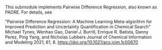 This submodule implements Pairwise Difference Regression, also known
as PADRE. For details, see 


"Pairwise Difference Regression: A Machine Learning Meta-algorithm for
Improved Prediction and Uncertainty Quantification in Chemical Search"
Michael Tynes, Wenhao Gao, Daniel J. Burrill, Enrique R. Batista,
Danny Perez, Ping Yang, and Nicholas Lubbers
Journal of Chemical Information and Modeling 2021, 61, 8.
https://doi.org/10.1021/acs.jcim.1c00670
